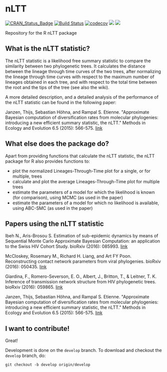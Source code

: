 # nLTT

[![CRAN_Status_Badge](http://www.r-pkg.org/badges/version/nLTT)](https://cran.r-project.org/package=nLTT)
[![Build Status](https://travis-ci.org/richelbilderbeek/nLTT.svg?branch=master)](https://travis-ci.org/richelbilderbeek/nLTT)
[![codecov](https://codecov.io/gh/richelbilderbeek/nLTT/branch/master/graph/badge.svg)](https://codecov.io/gh/richelbilderbeek/nLTT)
[![](http://cranlogs.r-pkg.org/badges/grand-total/nLTT)]( https://CRAN.R-project.org/package=nLTT)
[![](http://cranlogs.r-pkg.org/badges/nLTT)](https://CRAN.R-project.org/package=nLTT)


Repository for the R nLTT package

## What is the nLTT statistic?
The nLTT statistic is a likelihood free summary statistic to compare the similarity between two phylogenetic trees.  It calculates the distance between the lineage through time curves of the two trees, after normalizing the lineage through time curves with respect to the maximum number of lineages obtained in each tree, and with respect to the total time between the root and the tips of the tree (see also the wiki).

A more detailed description, and a detailed analysis of the performance of the nLTT statistic can be found in the following paper:

Janzen, Thijs, Sebastian Höhna, and Rampal S. Etienne. "Approximate Bayesian computation of diversification rates from molecular phylogenies: introducing a new efficient summary statistic, the nLTT." Methods in Ecology and Evolution 6.5 (2015): 566-575. [link](http://onlinelibrary.wiley.com/doi/10.1111/2041-210X.12350/full)

## What else does the package do?
Apart from providing functions that calculate the nLTT statistic, the nLTT package for R also provides functions to:
- plot the normalized Lineages-Through-Time plot for a single, or for multiple, trees
- calculate and plot the average Lineages-Through-Time plot for multiple trees
- estimate the parameters of a model for which the likelihood is known (for comparison), using MCMC (as used in the paper)
- estimate the parameters of a model for which no likelihood is available, using ABC-SMC (as used in the paper)

## Papers using the nLTT statistic
Ibeh N., Aris-Brosou S. Estimation of sub-epidemic dynamics by means of Sequential Monte Carlo Approximate Bayesian Computation: an application to the Swiss HIV Cohort Study. bioRxiv (2016): 085993. [link](http://biorxiv.org/content/early/2016/11/07/085993)

McCloskey, Rosemary M., Richard H. Liang, and Art FY Poon. Reconstructing contact network parameters from viral phylogenies. bioRxiv (2016): 050435. [link](http://biorxiv.org/content/early/2016/04/26/050435.abstract)

Giardina, F., Romero-Severson, E. O., Albert, J., Britton, T., & Leitner, T. K. Inference of transmission network structure from HIV phylogenetic trees. bioRxiv (2016): 059865. [link](http://biorxiv.org/content/early/2016/06/25/059865)

Janzen, Thijs, Sebastian Höhna, and Rampal S. Etienne. "Approximate Bayesian computation of diversification rates from molecular phylogenies: introducing a new efficient summary statistic, the nLTT." Methods in Ecology and Evolution 6.5 (2015): 566-575. [link](http://onlinelibrary.wiley.com/doi/10.1111/2041-210X.12350/full)

## I want to contribute!

Great!

Development is done on the `develop` branch. To download and checkout the `develop` branch, do:

```
git checkout -b develop origin/develop
```
